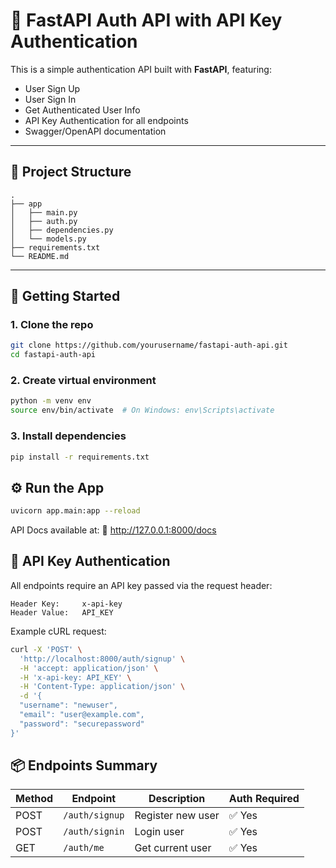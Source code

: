 # 🔐 FastAPI Auth API with API Key Authentication

This is a simple authentication API built with **FastAPI**, featuring:

- User Sign Up
- User Sign In
- Get Authenticated User Info
- API Key Authentication for all endpoints
- Swagger/OpenAPI documentation

---

## 📁 Project Structure

```
.
├── app
│   ├── main.py
│   ├── auth.py
│   ├── dependencies.py
│   └── models.py
├── requirements.txt
└── README.md
```

---

## 🚀 Getting Started

### 1. Clone the repo

```bash
git clone https://github.com/yourusername/fastapi-auth-api.git
cd fastapi-auth-api
```

### 2. Create virtual environment

```bash
python -m venv env
source env/bin/activate  # On Windows: env\Scripts\activate
```

### 3. Install dependencies

```bash
pip install -r requirements.txt
```

## ⚙️ Run the App

```bash
uvicorn app.main:app --reload
```

API Docs available at:
🔗 http://127.0.0.1:8000/docs

## 🔐 API Key Authentication

All endpoints require an API key passed via the request header:

```
Header Key:     x-api-key
Header Value:   API_KEY
```

Example cURL request:

```bash
curl -X 'POST' \
  'http://localhost:8000/auth/signup' \
  -H 'accept: application/json' \
  -H 'x-api-key: API_KEY' \
  -H 'Content-Type: application/json' \
  -d '{
  "username": "newuser",
  "email": "user@example.com",
  "password": "securepassword"
}'
```

## 📦 Endpoints Summary

| Method | Endpoint | Description | Auth Required |
|--------|----------|-------------|---------------|
| POST | `/auth/signup` | Register new user | ✅ Yes |
| POST | `/auth/signin` | Login user | ✅ Yes |
| GET | `/auth/me` | Get current user | ✅ Yes |